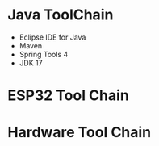 # Java ToolChain
  - Eclipse IDE for Java
  - Maven
  - Spring Tools 4
  - JDK 17
# ESP32 Tool Chain
# Hardware Tool Chain
 
